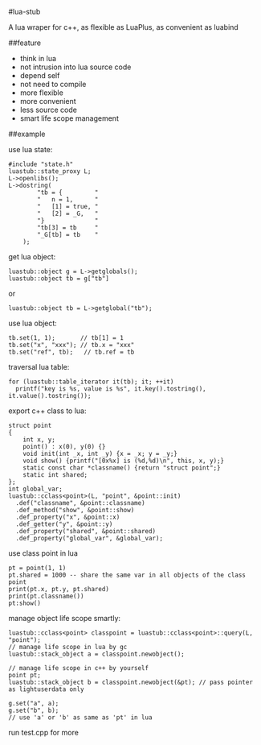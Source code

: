 #lua-stub

A lua wraper for c++, as flexible as LuaPlus, as convenient as luabind

##feature

* think in lua
* not intrusion into lua source code
* depend self
* not need to compile
* more flexible
* more convenient
* less source code
* smart life scope management

##example

use lua state:

    #include "state.h"
    luastub::state_proxy L;
    L->openlibs();
    L->dostring(
    		"tb = {			"
    		"	n = 1,		"
    		"	[1] = true,	"
    		"	[2] = _G,	"
    		"}				"
    		"tb[3] = tb		"
    		"_G[tb] = tb	"
    	);

get lua object:

    luastub::object g = L->getglobals();
    luastub::object tb = g["tb"]

or

    luastub::object tb = L->getglobal("tb");
    
    
use lua object:

    tb.set(1, 1);       // tb[1] = 1
    tb.set("x", "xxx"); // tb.x = "xxx"
    tb.set("ref", tb);   // tb.ref = tb
    
traversal lua table:

    for (luastub::table_iterator it(tb); it; ++it)
      printf("key is %s, value is %s", it.key().tostring(), it.value().tostring());
    

export c++ class to lua:

    struct point
    {
    	int x, y;
    	point() : x(0), y(0) {}
    	void init(int _x, int _y) {x = _x; y = _y;}
    	void show() {printf("[0x%x]	is (%d,%d)\n", this, x, y);}
    	static const char *classname() {return "struct point";}
    	static int shared;
    };
	int global_var;
    luastub::cclass<point>(L, "point", &point::init)
      .def("classname", &point::classname)
      .def_method("show", &point::show)
      .def_property("x", &point::x)
      .def_getter("y", &point::y)
      .def_property("shared", &point::shared)
      .def_property("global_var", &global_var);

use class point in lua

    pt = point(1, 1)
    pt.shared = 1000 -- share the same var in all objects of the class point
    print(pt.x, pt.y, pt.shared)
    print(pt.classname())
    pt:show()
    
manage object life scope smartly:

	luastub::cclass<point> classpoint = luastub::cclass<point>::query(L, "point");
	// manage life scope in lua by gc
	luastub::stack_object a = classpoint.newobject();
	
	// manage life scope in c++ by yourself
	point pt;
	luastub::stack_object b = classpoint.newobject(&pt); // pass pointer as lightuserdata only
	
	g.set("a", a);
	g.set("b", b);
	// use 'a' or 'b' as same as 'pt' in lua
	
run test.cpp for more
